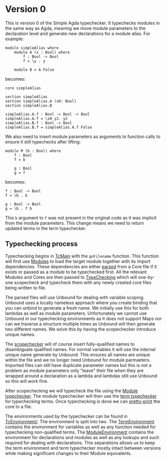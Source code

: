 # Version 0

This is version 0 of the Simple Agda typechecker.
It typechecks modules in the same way as Agda, meaning we move module parameters to the declaration level and generate new declarations for a module alias.
For example:
```
module simpleAlias where
    module A (x : Bool) where
        f : Bool -> Bool
        f = \y . y

    module B = A False
```
becomes:
```
core simpleAlias 

section simpleAlias 
section simpleAlias.A (x0: Bool)
section simpleAlias.B 

simpleAlias.A.f : Bool -> Bool -> Bool
simpleAlias.A.f = \x0 y2. y2
simpleAlias.B.f : Bool -> Bool
simpleAlias.B.f = simpleAlias.A.f False
```

We also need to insert module parameters as arguments to function calls to ensure it still typechecks after lifting:
```
module M (b : Bool) where 
    f : Bool 
    f = b
    
    g : Bool 
    g = f 
```
becomes:
```
f : Bool -> Bool 
f = \b . b
    
g : Bool -> Bool 
g = \b . f b 
```
This `b` argument to `f` was not present in the original code as it was implicit from the module parameters. This change means we need to return updated terms in the term typechecker.

## Typechecking process

Typechecking begins in [TcMain](src/V0/TcMain.hs) with the `goFilename` function. This function will first use [Modules](src/V0/Modules.hs) to load the target module together with its import dependencies. These dependencies are either [parsed](src/V0/Parser.hs) from a Core file if it exists or passed as a module to be typechecked first. All the relevant Modules and Cores are then passed to [TypeChecking](src/V0/TypeChecking.hs) which will one-by-one scopecheck and typecheck them with any newly created core files being written to file.

The parsed files will use Unbound for dealing with variable scoping. Unbound uses a locally nameless approach where you create binding that you can unbind to generate a fresh name. We initially use this for both lambdas as well as module parameters. Unfortunately we cannot use Unbound in our typechecking environments as it does not support Maps nor can we traverse a structure multiple times as Unbound will then generate two different names. We solve this by having the scopechecker introduce unique names. 

The [scopechecker](src/V0/ScopeChecker.hs) will of course insert fully-qualified names to disambiguate qualified names. For normal variables it will use the internal unique name generate by Unbound. This ensures all names are unique within the file and we no longer need Unbound for module parmaeters. Imported files can still have duplicate parameter names but this is not a problem as module parameters only "leave" their file when they are wrapped around a declaration as a lambda and lambdas still use Unbound so this will work fine.

After scopechecking we will typecheck the file using the [Module typechecker](src/V0/ModuleTypeChecker.hs). The module typechecker will then use the [term typechecker](src/V0/TermTypeChecker.hs) for typechecking terms. Once typechecking is done we can [pretty-print](src/V0/Core/PrettyPrint.hs) the core to a file.

The environments used by the typechecker can be found in [TcEnvironment/](src/V0/TcEnvironment/). The environment is split into two. The [TermEnvironment](src/V0/TcEnvironment/TermEnvironment.hs) contains the environment for variables as well as any function needed for typechecking non-qualified terms. The [ModuleEnvironment](src/V0/TcEnvironment/ModuleEnvironment.hs) contains the environment for declarations and modules as well as any lookups and such required for dealing with declarations. This separations allows us to keep the term environment and term typechecker mostly intact between versions while making significant changes to their Module equivalents.